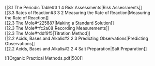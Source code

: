 [[3.1 The Periodic Table#3 1 4 Risk Assessments|Risk Assessments]]  
[[3.3 Rates of Reaction#3 3 2 Measuring the Rate of Reaction|Measuring the Rate of Reaction]]  
[[2.3 The Mole#^225887|Making a Standard Solution]]  
[[2.3 The Mole#^fc2a08|Recording Measurements]]  
[[2.3 The Mole#^ddf9f5|Titration Method]]  
[[2.2 Acids, Bases and Alkalis#2 2 3 Predicting Observations|Predicting Observations]]  
[[2.2 Acids, Bases and Alkalis#2 2 4 Salt Preparation|Salt Preparation]]

![[Organic Practical Methods.pdf|500]]